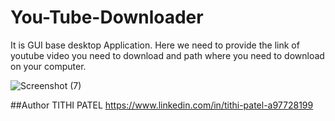 # You-Tube-Downloader

It is GUI base desktop Application.
Here we need to provide the link of youtube video you need to download and path where you need to download on your computer.


![Screenshot (7)](https://user-images.githubusercontent.com/54283563/114178980-0bdce900-995c-11eb-89e7-a0463cc81fc8.png)



##Author
TITHI PATEL
https://www.linkedin.com/in/tithi-patel-a97728199
